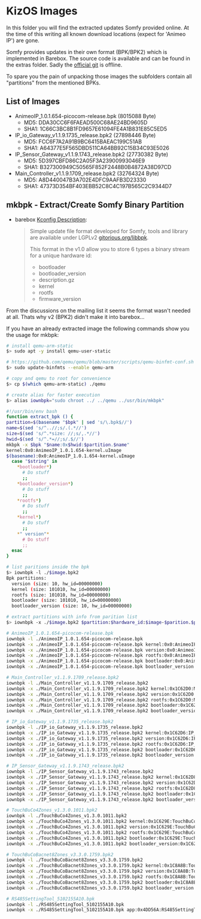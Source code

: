 # KizOS Images

In this folder you will find the extracted updates Somfy provided online. At the time of this writing all known download locations (expect for 'Animeo IP') are gone.

Somfy provides updates in their own format (BPK/BPK2) which is implemented in Barebox. The source code is available and can be found in the extras folder. Sadly the [official git](https://www.gitorious.org/libbpk) is offline.

To spare you the pain of unpacking those images the subfolders contain all "partitions" from the mentioned BPKs.

## List of Images

- AnimeoIP_1.0.1.654-picocom-release.bpk (8015088 Byte)
  - MD5: DDA30CC6F6FAEAD500C68AE24BD9605D
  - SHA1: 1C66C3BC8B1FD9657E61094FE4A1B831E85C5ED5
- IP_io_Gateway_v1.1.9.1735_release.bpk2 (27898446 Byte)
  - MD5: FCC6F7A2A91B9BC6415BAEAC199C51AB
  - SHA1: A64377E5F565DBD511CA64BB92C15B34C93E5026
- IP_Sensor_Gateway_v1.1.9.1743_release.bpk2 (27730382 Byte)
  - MD5: 5D397CBFD86C2A05F3A23900993046E9
  - SHA1: B327300949C50565F852F2448B0B4872A38D97CD
- Main_Controller_v1.1.9.1709_release.bpk2 (32764324 Byte)
  - MD5: A8D440047B3A702E4DFC9AAFB3D23330
  - SHA1: 47373D354BF403EBB52C8C4C197B565C2C9344D7

## mkbpk - Extract/Create Somfy Binary Partition

- barebox [Kconfig Description](https://git.pengutronix.de/cgit/barebox/tree/fs/Kconfig#n92):
  > Simple update file format developed for Somfy, tools and library are available under LGPLv2 [gitorious.org/libbpk](https://www.gitorious.org/libbpk).
  >
  > This format in the v1.0 allow you to store 6 types a binary stream for a unique hardware id:
  > - bootloader
  > - bootloader_version
  > - description.gz
  > - kernel
  > - rootfs
  > - firmware_version

From the discussions on the mailing list it seems the format wasn't needed at all. Thats why v2 (BPK2) didn't make it into barebox...

If you have an already extracted image the following commands show you the usage for mkbpk:

```sh
# install qemu-arm-static
$> sudo apt -y install qemu-user-static

# https://github.com/qemu/qemu/blob/master/scripts/qemu-binfmt-conf.sh
$> sudo update-binfmts --enable qemu-arm

# copy and qemu to root for convenience
$> cp $(which qemu-arm-static) ./qemu

# create alias for faster execution
$> alias iownbpk="sudo chroot ../ ../qemu ../usr/bin/mkbpk"

#!/usr/bin/env bash
function extract_bpk () {
partition=$(basename "$bpk" | sed 's/\.bpk$//')
name=$(sed 's/^..//;s/.(.*//')
size=$(sed 's/^.*size: //;s/,.*//')
hwid=$(sed 's/^.*=//;s/.$//')
mkbpk -x $bpk "$name:0x$hwid:$partition.$name"
kernel:0x0:AnimeoIP_1.0.1.654-kernel.uImage
$(basename):0x0:AnimeoIP_1.0.1.654-kernel.uImage
  case "$string" in 
    *bootloader*)
      # Do stuff
      ;;
    *bootloader_version*)
      # Do stuff
      ;;
    *rootfs*)
      # Do stuff
      ;;
    *kernel*)
      # Do stuff
      ;;
    *" version"*
      # Do stuff
      ;;
  esac
}

# list paritions inside the bpk
$> iownbpk -l ./$image.bpk2
Bpk partitions:
  version (size: 10, hw_id=00000000)
  kernel (size: 101010, hw_id=00000000)
  rootfs (size: 101010, hw_id=00000000)
  bootloader (size: 101010, hw_id=00000000)
  bootloader_version (size: 10, hw_id=00000000)

# extract partitions with info from parition list
$> iownbpk -x ./$image.bpk2 $partition:$hardware_id:$image-$parition.$partitionType

# AnimeoIP_1.0.1.654-picocom-release.bpk
iownbpk -l ./AnimeoIP_1.0.1.654-picocom-release.bpk 
iownbpk -x ./AnimeoIP_1.0.1.654-picocom-release.bpk kernel:0x0:AnimeoIP_1.0.1.654-kernel.uImage
iownbpk -x ./AnimeoIP_1.0.1.654-picocom-release.bpk version:0x0:AnimeoIP_1.0.1.654-version.txt
iownbpk -x ./AnimeoIP_1.0.1.654-picocom-release.bpk rootfs:0x0:AnimeoIP_1.0.1.654-rootfs.img
iownbpk -x ./AnimeoIP_1.0.1.654-picocom-release.bpk bootloader:0x0:AnimeoIP_1.0.1.654-bootloader.img
iownbpk -x ./AnimeoIP_1.0.1.654-picocom-release.bpk bootloader_version:0x0:AnimeoIP_1.0.1.654-bootloader_version.txt

# Main_Controller_v1.1.9.1709_release.bpk2
iownbpk -l ./Main_Controller_v1.1.9.1709_release.bpk2
iownbpk -x ./Main_Controller_v1.1.9.1709_release.bpk2 kernel:0x1C62D0:Main_Controller_v1.1.9.1709-kernel.uImage
iownbpk -x ./Main_Controller_v1.1.9.1709_release.bpk2 version:0x1C62D0:Main_Controller_v1.1.9.1709-version.txt
iownbpk -x ./Main_Controller_v1.1.9.1709_release.bpk2 rootfs:0x1C62D0:Main_Controller_v1.1.9.1709-rootfs.img
iownbpk -x ./Main_Controller_v1.1.9.1709_release.bpk2 bootloader:0x1C62D0:Main_Controller_v1.1.9.1709-bootloader.img
iownbpk -x ./Main_Controller_v1.1.9.1709_release.bpk2 bootloader_version:0x1C62D0:Main_Controller_v1.1.9.1709-bootloader_version.txt

# IP_io_Gateway_v1.1.9.1735_release.bpk2
iownbpk -l ./IP_io_Gateway_v1.1.9.1735_release.bpk2
iownbpk -x ./IP_io_Gateway_v1.1.9.1735_release.bpk2 kernel:0x1C62D6:IP_io_Gateway_v1.1.9.1735-kernel.uImage
iownbpk -x ./IP_io_Gateway_v1.1.9.1735_release.bpk2 version:0x1C62D6:IP_io_Gateway_v1.1.9.1735-version.txt
iownbpk -x ./IP_io_Gateway_v1.1.9.1735_release.bpk2 rootfs:0x1C62D6:IP_io_Gateway_v1.1.9.1735-rootfs.img
iownbpk -x ./IP_io_Gateway_v1.1.9.1735_release.bpk2 bootloader:0x1C62D6:IP_io_Gateway_v1.1.9.1735-bootloader.img
iownbpk -x ./IP_io_Gateway_v1.1.9.1735_release.bpk2 bootloader_version:0x1C62D6:IP_io_Gateway_v1.1.9.1735-bootloader_version.txt

# IP_Sensor_Gateway_v1.1.9.1743_release.bpk2
iownbpk -l ./IP_Sensor_Gateway_v1.1.9.1743_release.bpk2
iownbpk -x ./IP_Sensor_Gateway_v1.1.9.1743_release.bpk2 kernel:0x1C62D8:IP_Sensor_Gateway_v1.1.9.1743-kernel.uImage
iownbpk -x ./IP_Sensor_Gateway_v1.1.9.1743_release.bpk2 version:0x1C62D8:IP_Sensor_Gateway_v1.1.9.1743-version.txt
iownbpk -x ./IP_Sensor_Gateway_v1.1.9.1743_release.bpk2 rootfs:0x1C62D8:IP_Sensor_Gateway_v1.1.9.1743-rootfs.img
iownbpk -x ./IP_Sensor_Gateway_v1.1.9.1743_release.bpk2 bootloader:0x1C62D8:IP_Sensor_Gateway_v1.1.9.1743-bootloader.img
iownbpk -x ./IP_Sensor_Gateway_v1.1.9.1743_release.bpk2 bootloader_version:0x1C62D8:IP_Sensor_Gateway_v1.1.9.1743-bootloader_version.txt

# TouchBuCo4Zones_v1.3.0.1011.bpk2
iownbpk -l ./TouchBuCo4Zones_v1.3.0.1011.bpk2
iownbpk -x ./TouchBuCo4Zones_v1.3.0.1011.bpk2 kernel:0x1C629E:TouchBuCo4Zones_v1.3.0.1011-kernel.uImage
iownbpk -x ./TouchBuCo4Zones_v1.3.0.1011.bpk2 version:0x1C629E:TouchBuCo4Zones_v1.3.0.1011-version.txt
iownbpk -x ./TouchBuCo4Zones_v1.3.0.1011.bpk2 rootfs:0x1C629E:TouchBuCo4Zones_v1.3.0.1011-rootfs.img
iownbpk -x ./TouchBuCo4Zones_v1.3.0.1011.bpk2 bootloader:0x1C629E:TouchBuCo4Zones_v1.3.0.1011-bootloader.img
iownbpk -x ./TouchBuCo4Zones_v1.3.0.1011.bpk2 bootloader_version:0x1C629E:TouchBuCo4Zones_v1.3.0.1011-bootloader_version.txt

# TouchBuCoBacnet8Zones_v3.3.0.1759.bpk2
iownbpk -l ./TouchBuCoBacnet8Zones_v3.3.0.1759.bpk2
iownbpk -x ./TouchBuCoBacnet8Zones_v3.3.0.1759.bpk2 kernel:0x1C8A8B:TouchBuCoBacnet8Zones_v3.3.0.1759-kernel.uImage
iownbpk -x ./TouchBuCoBacnet8Zones_v3.3.0.1759.bpk2 version:0x1C8A8B:TouchBuCoBacnet8Zones_v3.3.0.1759-version.txt
iownbpk -x ./TouchBuCoBacnet8Zones_v3.3.0.1759.bpk2 rootfs:0x1C8A8B:TouchBuCoBacnet8Zones_v3.3.0.1759-rootfs.img
iownbpk -x ./TouchBuCoBacnet8Zones_v3.3.0.1759.bpk2 bootloader:0x1C8A8B:TouchBuCoBacnet8Zones_v3.3.0.1759-bootloader.img
iownbpk -x ./TouchBuCoBacnet8Zones_v3.3.0.1759.bpk2 bootloader_version:0x1C8A8B:TouchBuCoBacnet8Zones_v3.3.0.1759-bootloader_version.txt

# RS485SettingTool_5102155A10.bpk
iownbpk -l ./RS485SettingTool_5102155A10.bpk
iownbpk -x ./RS485SettingTool_5102155A10.bpk app:0x4DD56A:RS485SettingTool_5102155A10-app.img
```
